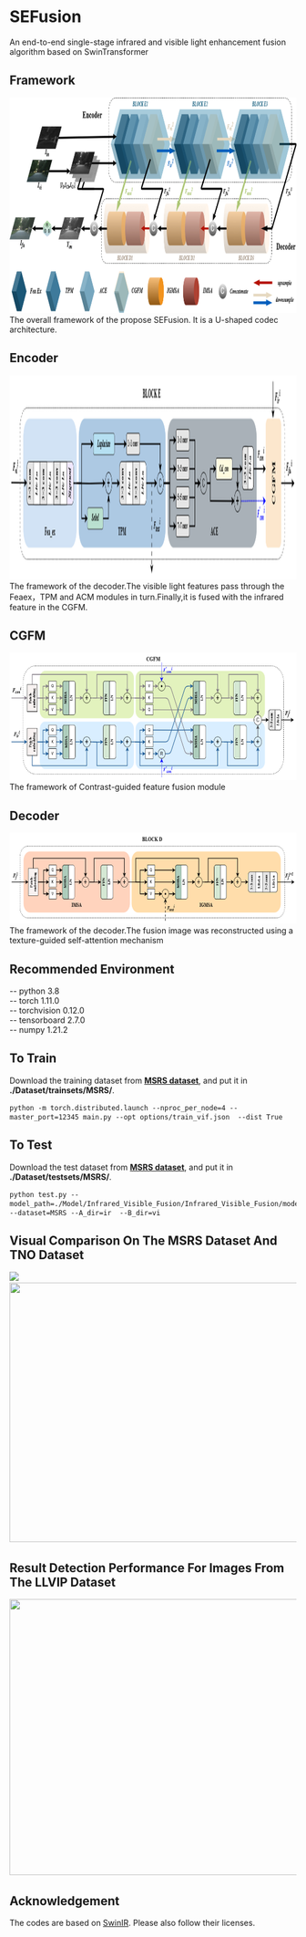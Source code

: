 # SEFusion
An end-to-end single-stage infrared and visible light enhancement fusion algorithm based on SwinTransformer

## Framework
<img src="https://github.com/LingQi60/SEFusion/blob/main/model/Figs/SEFusion.png" width="835" height="378" /><br/>
The overall framework of the propose SEFusion. It is a U-shaped codec architecture.

## Encoder 
<img src="https://github.com/LingQi60/SEFusion/blob/main/model/Figs/Encoder.png" width="684" height="358" /><br/>
The framework of the decoder.The visible light features pass through the Feaex，TPM and ACM modules in turn.Finally,it is fused with the infrared feature in the CGFM.

## CGFM
<img src="https://github.com/LingQi60/SEFusion/blob/main/model/Figs/CGFM.png" width="671" height="224" /><br/>
The framework of Contrast-guided feature fusion module

## Decoder
<img src="https://github.com/LingQi60/SEFusion/blob/main/model/Figs/Decoder.png" width="663" height="160" /><br/>
The framework of the decoder.The fusion image was reconstructed using a texture-guided self-attention mechanism

## Recommended Environment

-- python 3.8  
-- torch 1.11.0  
-- torchvision 0.12.0  
-- tensorboard  2.7.0  
-- numpy 1.21.2  

## To Train
Download the training dataset from [**MSRS dataset**](https://github.com/Linfeng-Tang/MSRS), and put it in **./Dataset/trainsets/MSRS/**. 

    python -m torch.distributed.launch --nproc_per_node=4 --master_port=12345 main.py --opt options/train_vif.json  --dist True

## To Test
Download the test dataset from [**MSRS dataset**](https://github.com/Linfeng-Tang/MSRS), and put it in **./Dataset/testsets/MSRS/**. 

    python test.py --model_path=./Model/Infrared_Visible_Fusion/Infrared_Visible_Fusion/models/ --dataset=MSRS --A_dir=ir  --B_dir=vi
    
## Visual Comparison On The MSRS Dataset And TNO Dataset
<img src="https://github.com/LingQi60/SEFusion/blob/main/model/Figs/01.jpg" dth="700" height="480" /><br/>
<img src="https://github.com/LingQi60/SEFusion/blob/main/model/Figs/02.jpg" width="700" height="455" /><br/>

## Result Detection Performance For Images From The LLVIP Dataset 
<img src="https://github.com/LingQi60/SEFusion/blob/main/model/Figs/04.jpg" width="703" height="484" /><br/>

## Acknowledgement
The codes are based on [SwinIR](https://github.com/JingyunLiang/SwinIR). Please also follow their licenses.
